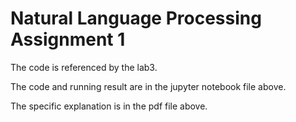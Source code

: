 # Natural Language Processing Assignment 1

The code is referenced by the lab3.

The code and running result are in the jupyter notebook file above.

The specific explanation is in the pdf file above.
